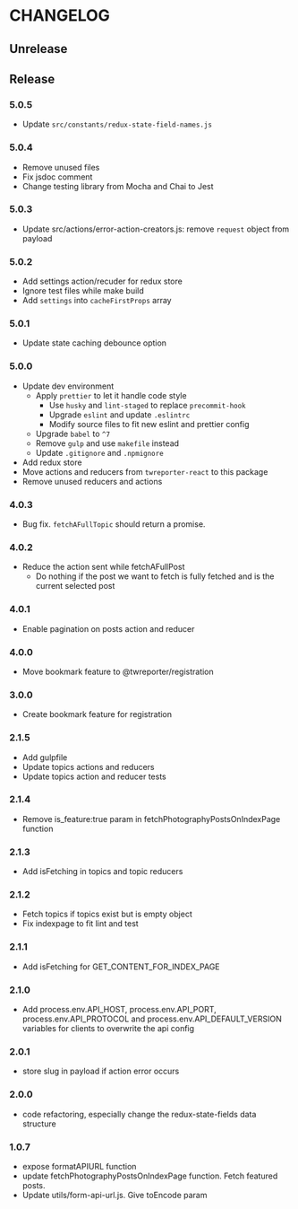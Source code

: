 # CHANGELOG

## Unrelease

## Release

### 5.0.5

- Update `src/constants/redux-state-field-names.js`

### 5.0.4

- Remove unused files
- Fix jsdoc comment
- Change testing library from Mocha and Chai to Jest

### 5.0.3

- Update src/actions/error-action-creators.js: remove `request` object from payload

### 5.0.2

- Add settings action/recuder for redux store
- Ignore test files while make build
- Add `settings` into `cacheFirstProps` array

### 5.0.1

- Update state caching debounce option

### 5.0.0

- Update dev environment
  - Apply `prettier` to let it handle code style
    - Use `husky` and `lint-staged` to replace `precommit-hook`
    - Upgrade `eslint` and update `.eslintrc`
    - Modify source files to fit new eslint and prettier config
  - Upgrade `babel` to `^7`
  - Remove `gulp` and use `makefile` instead
  - Update `.gitignore` and `.npmignore`
- Add redux store
- Move actions and reducers from `twreporter-react` to this package
- Remove unused reducers and actions

### 4.0.3

- Bug fix. `fetchAFullTopic` should return a promise.

### 4.0.2

- Reduce the action sent while fetchAFullPost
  - Do nothing if the post we want to fetch is fully fetched and is the current selected post

### 4.0.1

- Enable pagination on posts action and reducer

### 4.0.0

- Move bookmark feature to @twreporter/registration

### 3.0.0

- Create bookmark feature for registration

### 2.1.5

- Add gulpfile
- Update topics actions and reducers
- Update topics action and reducer tests

### 2.1.4

- Remove is_feature:true param in fetchPhotographyPostsOnIndexPage function

### 2.1.3

- Add isFetching in topics and topic reducers

### 2.1.2

- Fetch topics if topics exist but is empty object
- Fix indexpage to fit lint and test

### 2.1.1

- Add isFetching for GET_CONTENT_FOR_INDEX_PAGE

### 2.1.0

- Add process.env.API_HOST, process.env.API_PORT, process.env.API_PROTOCOL and process.env.API_DEFAULT_VERSION
  variables for clients to overwrite the api config

### 2.0.1

- store slug in payload if action error occurs

### 2.0.0

- code refactoring, especially change the redux-state-fields data structure

### 1.0.7

- expose formatAPIURL function
- update fetchPhotographyPostsOnIndexPage function. Fetch featured posts.
- Update utils/form-api-url.js. Give toEncode param

